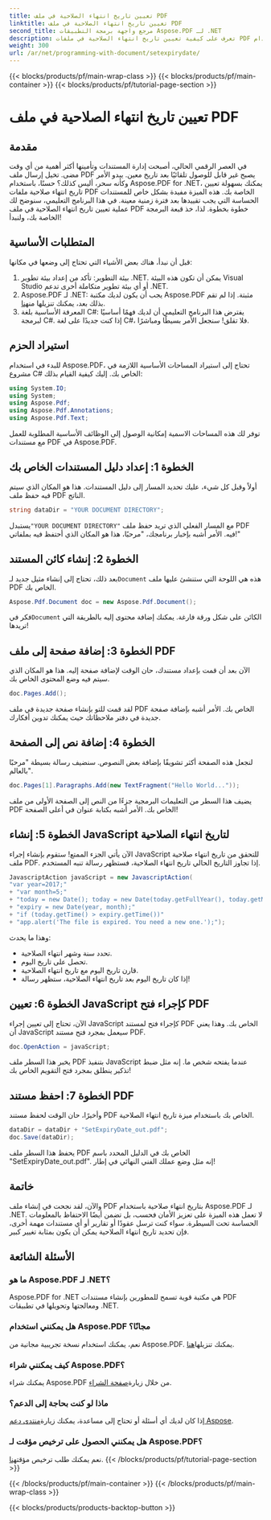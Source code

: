 ```yaml
---
title: تعيين تاريخ انتهاء الصلاحية في ملف PDF
linktitle: تعيين تاريخ انتهاء الصلاحية في ملف PDF
second_title: مرجع واجهة برمجة التطبيقات Aspose.PDF لـ .NET
description: تعرف على كيفية تعيين تاريخ انتهاء الصلاحية في ملفات PDF باستخدام Aspose.PDF for .NET. عزز أمان المستندات باستخدام هذا الدليل المفصل.
weight: 300
url: /ar/net/programming-with-document/setexpirydate/
---
```


{{< blocks/products/pf/main-wrap-class >}}
{{< blocks/products/pf/main-container >}}
{{< blocks/products/pf/tutorial-page-section >}}

# تعيين تاريخ انتهاء الصلاحية في ملف PDF

## مقدمة

في العصر الرقمي الحالي، أصبحت إدارة المستندات وتأمينها أكثر أهمية من أي وقت مضى. تخيل إرسال ملف PDF يصبح غير قابل للوصول تلقائيًا بعد تاريخ معين. يبدو الأمر وكأنه سحر، أليس كذلك؟ حسنًا، باستخدام Aspose.PDF for .NET، يمكنك بسهولة تعيين تاريخ انتهاء صلاحية ملفات PDF الخاصة بك. هذه الميزة مفيدة بشكل خاص للمستندات الحساسة التي يجب تقييدها بعد فترة زمنية معينة. في هذا البرنامج التعليمي، سنوضح لك عملية تعيين تاريخ انتهاء الصلاحية في ملف PDF خطوة بخطوة. لذا، خذ قبعة البرمجة الخاصة بك، ولنبدأ!

## المتطلبات الأساسية

قبل أن نبدأ، هناك بعض الأشياء التي تحتاج إلى وضعها في مكانها:

1. بيئة التطوير: تأكد من إعداد بيئة تطوير .NET. يمكن أن تكون هذه البيئة Visual Studio أو أي بيئة تطوير متكاملة أخرى تدعم .NET.
2.  Aspose.PDF لـ .NET: يجب أن يكون لديك مكتبة Aspose.PDF مثبتة. إذا لم تقم بذلك بعد، يمكنك تنزيلها من[هنا](https://releases.aspose.com/pdf/net/).
3. المعرفة الأساسية بلغة C#: يفترض هذا البرنامج التعليمي أن لديك فهمًا أساسيًا لبرمجة C#. إذا كنت جديدًا على لغة C#، فلا تقلق! سنجعل الأمر بسيطًا ومباشرًا.

## استيراد الحزم

للبدء في استخدام Aspose.PDF، تحتاج إلى استيراد المساحات الأساسية اللازمة في مشروع C# الخاص بك. إليك كيفية القيام بذلك:

```csharp
using System.IO;
using System;
using Aspose.Pdf;
using Aspose.Pdf.Annotations;
using Aspose.Pdf.Text;
```

توفر لك هذه المساحات الاسمية إمكانية الوصول إلى الوظائف الأساسية المطلوبة للعمل مع مستندات PDF في Aspose.PDF.

## الخطوة 1: إعداد دليل المستندات الخاص بك

أولاً وقبل كل شيء، عليك تحديد المسار إلى دليل المستندات. هذا هو المكان الذي سيتم فيه حفظ ملف PDF الناتج. 

```csharp
string dataDir = "YOUR DOCUMENT DIRECTORY";
```

 يستبدل`"YOUR DOCUMENT DIRECTORY"` مع المسار الفعلي الذي تريد حفظ ملف PDF فيه. الأمر أشبه بإخبار برنامجك، "مرحبًا، هذا هو المكان الذي أحتفظ فيه بملفاتي!"

## الخطوة 2: إنشاء كائن المستند

 بعد ذلك، تحتاج إلى إنشاء مثيل جديد لـ`Document` هذه هي اللوحة التي ستنشئ عليها ملف PDF الخاص بك.

```csharp
Aspose.Pdf.Document doc = new Aspose.Pdf.Document();
```

 فكر في`Document` الكائن على شكل ورقة فارغة. يمكنك إضافة محتوى إليه بالطريقة التي تريدها!

## الخطوة 3: إضافة صفحة إلى ملف PDF

الآن بعد أن قمت بإعداد مستندك، حان الوقت لإضافة صفحة إليه. هذا هو المكان الذي سيتم فيه وضع المحتوى الخاص بك.

```csharp
doc.Pages.Add();
```

لقد قمت للتو بإنشاء صفحة جديدة في ملف PDF الخاص بك. الأمر أشبه بإضافة صفحة جديدة في دفتر ملاحظاتك حيث يمكنك تدوين أفكارك.

## الخطوة 4: إضافة نص إلى الصفحة

لنجعل هذه الصفحة أكثر تشويقًا بإضافة بعض النصوص. سنضيف رسالة بسيطة "مرحبًا بالعالم".

```csharp
doc.Pages[1].Paragraphs.Add(new TextFragment("Hello World..."));
```

يضيف هذا السطر من التعليمات البرمجية جزءًا من النص إلى الصفحة الأولى من ملف PDF الخاص بك. الأمر أشبه بكتابة عنوان في أعلى الصفحة!

## الخطوة 5: إنشاء JavaScript لتاريخ انتهاء الصلاحية

الآن يأتي الجزء الممتع! ستقوم بإنشاء إجراء JavaScript للتحقق من تاريخ انتهاء صلاحية ملف PDF. إذا تجاوز التاريخ الحالي تاريخ انتهاء الصلاحية، فستظهر رسالة تنبه المستخدم.

```csharp
JavascriptAction javaScript = new JavascriptAction(
"var year=2017;"
+ "var month=5;"
+ "today = new Date(); today = new Date(today.getFullYear(), today.getMonth());"
+ "expiry = new Date(year, month);"
+ "if (today.getTime() > expiry.getTime())"
+ "app.alert('The file is expired. You need a new one.');");
```

وهذا ما يحدث:
- تحدد سنة وشهر انتهاء الصلاحية.
- تحصل على تاريخ اليوم.
- قارن تاريخ اليوم مع تاريخ انتهاء الصلاحية.
- إذا كان تاريخ اليوم بعد تاريخ انتهاء الصلاحية، ستظهر رسالة!

## الخطوة 6: تعيين JavaScript كإجراء فتح PDF

الآن، تحتاج إلى تعيين إجراء JavaScript كإجراء فتح لمستند PDF الخاص بك. وهذا يعني أن JavaScript سيعمل بمجرد فتح مستند PDF.

```csharp
doc.OpenAction = javaScript;
```

يخبر هذا السطر ملف PDF بتنفيذ JavaScript عندما يفتحه شخص ما. إنه مثل ضبط تذكير ينطلق بمجرد فتح التقويم الخاص بك!

## الخطوة 7: احفظ مستند PDF

وأخيرًا، حان الوقت لحفظ مستند PDF الخاص بك باستخدام ميزة تاريخ انتهاء الصلاحية. 

```csharp
dataDir = dataDir + "SetExpiryDate_out.pdf";
doc.Save(dataDir);
```

يحفظ هذا السطر ملف PDF الخاص بك في الدليل المحدد باسم "SetExpiryDate_out.pdf". إنه مثل وضع عملك الفني النهائي في إطار!

## خاتمة

والآن، لقد نجحت في إنشاء ملف PDF بتاريخ انتهاء صلاحية باستخدام Aspose.PDF لـ .NET. لا تعمل هذه الميزة على تعزيز الأمان فحسب، بل تضمن أيضًا الاحتفاظ بالمعلومات الحساسة تحت السيطرة. سواء كنت ترسل عقودًا أو تقارير أو أي مستندات مهمة أخرى، فإن تحديد تاريخ انتهاء الصلاحية يمكن أن يكون بمثابة تغيير كبير.

## الأسئلة الشائعة

### ما هو Aspose.PDF لـ .NET؟
Aspose.PDF for .NET هي مكتبة قوية تسمح للمطورين بإنشاء مستندات PDF ومعالجتها وتحويلها في تطبيقات .NET.

### هل يمكنني استخدام Aspose.PDF مجانًا؟
 نعم، يمكنك استخدام نسخة تجريبية مجانية من Aspose.PDF. يمكنك تنزيلها[هنا](https://releases.aspose.com/).

### كيف يمكنني شراء Aspose.PDF؟
يمكنك شراء Aspose.PDF من خلال زيارة[صفحة الشراء](https://purchase.aspose.com/buy).

### ماذا لو كنت بحاجة إلى الدعم؟
إذا كان لديك أي أسئلة أو تحتاج إلى مساعدة، يمكنك زيارة[منتدى دعم Aspose](https://forum.aspose.com/c/pdf/10).

### هل يمكنني الحصول على ترخيص مؤقت لـ Aspose.PDF؟
 نعم يمكنك طلب ترخيص مؤقت[هنا](https://purchase.aspose.com/temporary-license/).
{{< /blocks/products/pf/tutorial-page-section >}}

{{< /blocks/products/pf/main-container >}}
{{< /blocks/products/pf/main-wrap-class >}}

{{< blocks/products/products-backtop-button >}}

